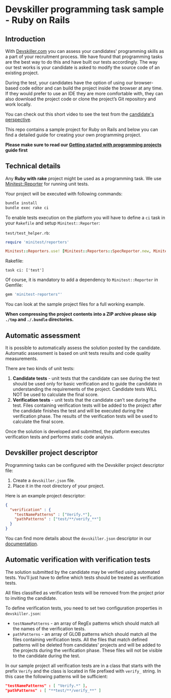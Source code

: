 # Devskiller programming task sample - Ruby on Rails

## Introduction

With [Devskiller.com](https://devskiller.com) you can assess your candidates'
programming skills as a part of your recruitment process. We have found that
programming tasks are the best way to do this and have built our tests
accordingly. The way our test works is your candidate is asked to modify the
source code of an existing project.

During the test, your candidates have the option of using our browser-based
code editor and can build the project inside the browser at any time. If they
would prefer to use an IDE they are more comfortable with, they can also
download the project code or clone the project’s Git repository and work
locally.

You can check out this short video to see the test from the [candidate's
perspective](https://devskiller.zendesk.com/hc/en-us/articles/360019534639-How-the-TalentScore-test-looks-like-from-the-candidate-perspective).

This repo contains a sample project for Ruby on Rails and below you can
find a detailed guide for creating your own programming project.

**Please make sure to read our [Getting started with programming
projects](https://devskiller.zendesk.com/hc/en-us/articles/360019531059-Getting-started-with-Programming-Tasks) guide first**

## Technical details

Any **Ruby with rake** project might be used as a programming task. We use
[Minitest::Reporter](https://github.com/minitest-reporters/minitest-reporters) for running unit tests.

Your project will be executed with following commands:

```sh
bundle install
bundle exec rake ci
```

To enable tests execution on the platform you will have to define a `ci` task in your `Rakefile` and setup `Minitest::Reporter`:

`test/test_helper.rb`:

```ruby
require 'minitest/reporters'

Minitest::Reporters.use! [Minitest::Reporters::SpecReporter.new, Minitest::Reporters::JUnitReporter.new]
```

Rakefile:

```
task ci: ['test']
```

Of course, it is mandatory to add a dependency to `Minitest::Reporter` in Gemfile:

```ruby
gem 'minitest-reporters"'
```

You can look at the  sample project files for a full working example.

**When compressing the project contents into a ZIP archive please skip `./tmp`
and `./.bundle` directories.**

## Automatic assessment

It is possible to automatically assess the solution posted by the candidate.
Automatic assessment is based on unit tests results and code quality
measurements.

There are two kinds of unit tests:

1. **Candidate tests** - unit tests that the candidate can see during the test
   should be used only for basic verification and to guide the candidate in
   understanding the requirements of the project. Candidate tests WILL NOT be used
   to calculate the final score.
2. **Verification tests** - unit tests that the candidate can’t see during the
   test. Files containing verification tests will be added to the project after
   the candidate finishes the test and will be executed during the verification
   phase. The results of the verification tests will be used to calculate the
   final score.

Once the solution is developed and submitted, the platform executes
verification tests and performs static code analysis.

## Devskiller project descriptor

Programming tasks can be configured with the Devskiller project descriptor file:

1. Create a `devskiller.json` file.
2. Place it in the root directory of your project.

Here is an example project descriptor:

```json
{
  "verification" : {
    "testNamePatterns" : ["Verify.*"],
    "pathPatterns" : ["test/**/verify_**"]
  }
}

```

You can find more details about the `devskiller.json` descriptor in our
[documentation](https://devskiller.zendesk.com/hc/en-us/articles/360019530419-Programming-task-project-descriptor).

## Automatic verification with verification tests

The solution submitted by the candidate may be verified using automated tests.
You’ll just have to define which tests should be treated as verification tests.

All files classified as verification tests will be removed from the project
prior to inviting the candidate.

To define verification tests, you need to set two configuration properties in
`devskiller.json`:

- `testNamePatterns` - an array of RegEx patterns which should match all the
  names of the verification tests.
- `pathPatterns` - an array of GLOB patterns which should match all the files
  containing verification tests. All the files that match defined patterns will
  be deleted from candidates' projects and will be added to the projects during
  the verification phase. These files will not be visible to the candidate during
  the test.

In our sample project all verification tests are in a class that starts with
the prefix `Verify` and the class is located in file prefixed with `verify_`
string. In this case the following patterns will be sufficient:

```json
"testNamePatterns" : [ "Verify.*" ],
"pathPatterns" : [ "**test/**/verify_**" ]
```
